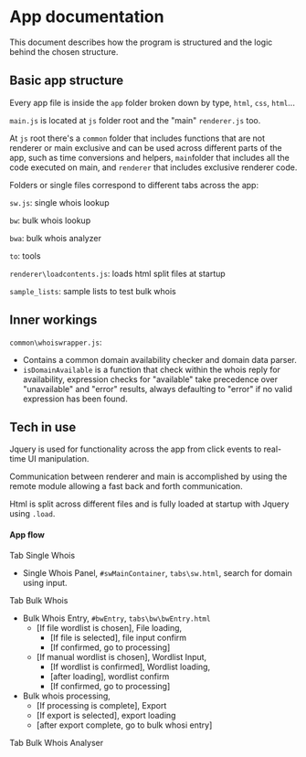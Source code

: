 # App documentation

This document describes how the program is structured and the logic behind the chosen structure.

## Basic app structure

Every app file is inside the `app` folder broken down by type, `html`, `css`, `html`...

`main.js` is located at `js` folder root and the "main" `renderer.js` too.

At `js` root there's a `common` folder that includes functions that are not renderer or main exclusive and can be used across different parts of the app, such as time conversions and helpers, `main`folder that includes all the code executed on main, and `renderer` that includes exclusive renderer code.

Folders or single files correspond to different tabs across the app:

`sw.js`: single whois lookup

`bw`: bulk whois lookup

`bwa`: bulk whois analyzer

`to`: tools

`renderer\loadcontents.js`: loads html split files at startup

`sample_lists`: sample lists to test bulk whois

## Inner workings

`common\whoiswrapper.js`:

- Contains a common domain availability checker and domain data parser.
- `isDomainAvailable` is a function that check within the whois reply for availability, expression checks for "available" take precedence over "unavailable" and "error" results, always defaulting to "error" if no valid expression has been found.

## Tech in use

Jquery is used for functionality across the app from click events to real-time UI manipulation.

Communication between renderer and main is accomplished by using the remote module allowing a fast back and forth communication.

Html is split across different files and is fully loaded at startup with Jquery using `.load`.

#### App flow

Tab Single Whois

- Single Whois Panel, `#swMainContainer`, `tabs\sw.html`, search for domain using input.

Tab Bulk Whois

 - Bulk Whois Entry, `#bwEntry`, `tabs\bw\bwEntry.html`
    - [If file wordlist is chosen], File loading,
      	- [If file is selected], file input confirm
      	- [If confirmed, go to processing]
    - [If manual wordlist is chosen], Wordlist Input,
      	- [If wordlist is confirmed], Wordlist loading, 
      	- [after loading], wordlist confirm
      	- [If confirmed, go to processing]
- Bulk whois processing,
  - [If processing is complete], Export
  - [If export is selected], export loading
  - [after export complete, go to bulk whosi entry]

Tab Bulk Whois Analyser
